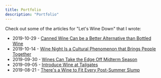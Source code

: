```yaml
---
title: Portfolio
description: "Portfolio"
---
```


Check out some of the articles for "Let's Wine Down" that I wrote:

* 2019-10-29 - [Canned Wine Can be a Better Alternative than Bottled Wine][5]
* 2019-10-14 - [Wine Night Is a Cultural Phenomenon that Brings People Together][1]
* 2019-09-30 - [Wines Can Take the Edge Off Midterm Season][4]
* 2019-09-05 - [Introduce Wine at Tailgates][2]
* 2019-08-21 - [There's a Wine to Fit Every Post-Summer Slump][3]

[1]: http://dailytrojan.com/2019/10/14/lets-wine-down-wine-night-is-a-cultural-phenomenon-that-brings-people-together/ "Wine Night is a Cultural Phenomenon that Brings People Together"
[2]: http://dailytrojan.com/2019/09/05/lets-wine-down-introduce-wine-at-tailgates/ "Introduce Wine at Tailgates"
[3]: http://dailytrojan.com/2019/08/21/lets-wine-down-theres-a-wine-to-fit-every-post-summer-slump/ "There's a Wine to Fit Every Post-Summer Slump"
[4]: https://dailytrojan.com/2019/09/30/lets-wine-down-wines-can-take-the-edge-off-midterm-season/ "Wines Can Take the Edge Off Midterm Season"
[5]: https://dailytrojan.com/2019/10/29/lets-wine-down-canned-wine-can-be-a-better-alternative-than-bottled-wine/ "Canned Wine Can be a Better Alternative than Bottled Wine"
